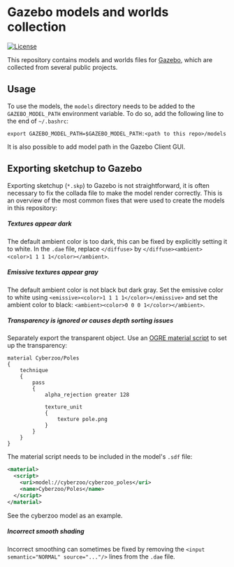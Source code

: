 # Gazebo models and worlds collection
[![License](https://img.shields.io/badge/license-GPLv3-blue)](https://opensource.org/licenses/GPL-3.0)

This repository contains models and worlds files for [Gazebo](http://gazebosim.org/), which are collected from several public projects.

## Usage
To use the models, the `models` directory needs to be added to the `GAZEBO_MODEL_PATH` environment variable. To do so, add the following line to the end of `~/.bashrc`:
```
export GAZEBO_MODEL_PATH=$GAZEBO_MODEL_PATH:<path to this repo>/models
```
It is also possible to add model path in the Gazebo Client GUI.

## Exporting sketchup to Gazebo
Exporting sketchup (`*.skp`) to Gazebo is not straightforward, it is often necessary to fix the collada file to make the model render correctly. This is an overview of the most common fixes that were used to create the models in this repository:

##### Textures appear dark
The default ambient color is too dark, this can be fixed by explicitly setting it to white.  In the `.dae` file, replace `</diffuse>` by `</diffuse><ambient><color>1 1 1 1</color></ambient>`.

##### Emissive textures appear gray
The default ambient color is not black but dark gray. Set the emissive color to white using `<emissive><color>1 1 1 1</color></emissive>` and set the ambient color to black: `<ambient><color>0 0 0 1</color></ambient>`.

##### Transparency is ignored or causes depth sorting issues
Separately export the transparent object. Use an [OGRE material script](https://ogrecave.github.io/ogre/api/1.10/_material-_scripts.html) to set up the transparency:
```
material Cyberzoo/Poles
{
	technique
	{
		pass
		{
			alpha_rejection greater 128
			
			texture_unit
			{
				texture pole.png
			}
		}
	}
}

```
The material script needs to be included in the model's `.sdf` file:
```xml
<material>
  <script>
    <uri>model://cyberzoo/cyberzoo_poles</uri>
    <name>Cyberzoo/Poles</name>
  </script>
</material>
```
See the cyberzoo model as an example.

##### Incorrect smooth shading
Incorrect smoothing can sometimes be fixed by removing the `<input semantic="NORMAL" source="..."/>` lines from the `.dae` file.

